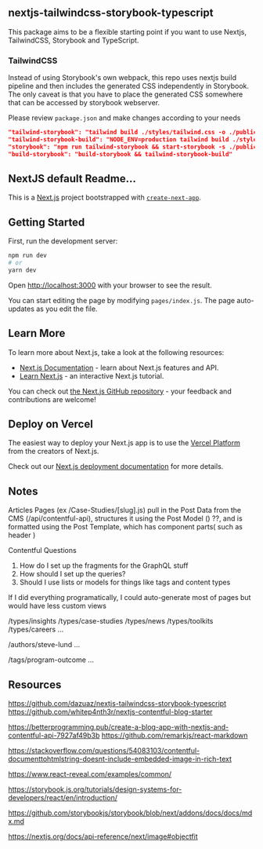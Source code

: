 ## nextjs-tailwindcss-storybook-typescript

This package aims to be a flexible starting point if you want to use Nextjs, TailwindCSS, Storybook and TypeScript.

### TailwindCSS

Instead of using Storybook's own webpack, this repo uses nextjs build pipeline and then includes the generated CSS independently in Storybook.
The only caveat is that you have to place the generated CSS somewhere that can be accessed by storybook webserver.

Please review `package.json` and make changes according to your needs

```json
"tailwind-storybook": "tailwind build ./styles/tailwind.css -o ./public/storybook/tailwind.storybook.css",
"tailwind-storybook-build": "NODE_ENV=production tailwind build ./styles/tailwind.css -o ./storybook-static/storybook/tailwind.storybook.css",
"storybook": "npm run tailwind-storybook && start-storybook -s ./public -p 6006",
"build-storybook": "build-storybook && tailwind-storybook-build"
```

## NextJS default Readme...

This is a [Next.js](https://nextjs.org/) project bootstrapped with [`create-next-app`](https://github.com/vercel/next.js/tree/canary/packages/create-next-app).

## Getting Started

First, run the development server:

```bash
npm run dev
# or
yarn dev
```

Open [http://localhost:3000](http://localhost:3000) with your browser to see the result.

You can start editing the page by modifying `pages/index.js`. The page auto-updates as you edit the file.

## Learn More

To learn more about Next.js, take a look at the following resources:

- [Next.js Documentation](https://nextjs.org/docs) - learn about Next.js features and API.
- [Learn Next.js](https://nextjs.org/learn) - an interactive Next.js tutorial.

You can check out [the Next.js GitHub repository](https://github.com/vercel/next.js/) - your feedback and contributions are welcome!

## Deploy on Vercel

The easiest way to deploy your Next.js app is to use the [Vercel Platform](https://vercel.com/import?utm_medium=default-template&filter=next.js&utm_source=create-next-app&utm_campaign=create-next-app-readme) from the creators of Next.js.

Check out our [Next.js deployment documentation](https://nextjs.org/docs/deployment) for more details.




## Notes

Articles Pages (ex /Case-Studies/[slug].js) pull in the Post Data from the CMS (/api/contentful-api),
structures it using the Post Model () ??, and is formatted using the Post Template, which has component parts( such as header )

Contentful Questions
1. How do I set up the fragments for the GraphQL stuff
2. How should I set up the queries?
3. Should I use lists or models for things like tags and content types

If I did everything programatically, I could auto-generate most of pages but would have less custom views

/types/insights
/types/case-studies
/types/news
/types/toolkits
/types/careers
...

/authors/steve-lund
...

/tags/program-outcome
...
## Resources

https://github.com/dazuaz/nextjs-tailwindcss-storybook-typescript
https://github.com/whitep4nth3r/nextjs-contentful-blog-starter

https://betterprogramming.pub/create-a-blog-app-with-nextjs-and-contentful-api-7927af49b3b
https://github.com/remarkjs/react-markdown

https://stackoverflow.com/questions/54083103/contentful-documenttohtmlstring-doesnt-include-embedded-image-in-rich-text

https://www.react-reveal.com/examples/common/

https://storybook.js.org/tutorials/design-systems-for-developers/react/en/introduction/

https://github.com/storybookjs/storybook/blob/next/addons/docs/docs/mdx.md

https://nextjs.org/docs/api-reference/next/image#objectfit
